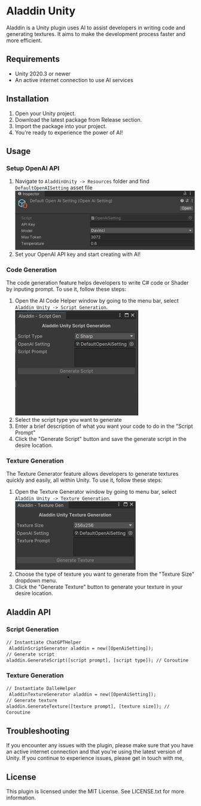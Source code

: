 # Aladdin Unity
Aladdin is a Unity plugin uses AI to assist developers in writing code and generating textures. It aims to make the development process faster and more efficient.

## Requirements
- Unity 2020.3 or newer
- An active internet connection to use AI services
  
## Installation
1. Open your Unity project.
2. Download the latest package from Release section.
3. Import the package into your project.
4. You're ready to experience the power of AI!
   
## Usage
### Setup OpenAI API
1. Navigate to `AladdinUnity -> Resources` folder and find `DefaultOpenAISetting` asset file
    ![OpenAISetting](Screenshot/OpenAISetting.png)
2. Set your OpenAI API key and start creating with AI! 

### Code Generation
The code generation feature helps developers to write C# code or Shader by inputing prompt. To use it, follow these steps:

1. Open the AI Code Helper window by going to the menu bar, select `Aladdin Unity -> Script Generation`.
   ![CodeGen](Screenshot/code-gen.png)
2. Select the script type you want to generate
3. Enter a brief description of what you want your code to do in the "Script Prompt"
4. Click the "Generate Script" button and save the generate script in the desire location.

### Texture Generation
The Texture Generator feature allows developers to generate textures quickly and easily, all within Unity. To use it, follow these steps:

1. Open the Texture Generator window by going to menu bar, select `Aladdin Unity -> Texture Generation`.
    ![TextureGen](Screenshot/texture-gen.png)
2. Choose the type of texture you want to generate from the "Texture Size" dropdown menu.
3. Click the "Generate Texture" button to generate your texture in your desire location.

## Aladdin API
### Script Generation
```
// Instantiate ChatGPTHelper
 AladdinScriptGenerator aladdin = new([OpenAiSetting]);
// Generate script
aladdin.GenerateScript([script prompt], [script type]); // Coroutine
```
### Texture Generation
```
// Instantiate DalleHelper
 AladdinTextureGenerator aladdin = new([OpenAiSetting]);
// Generate texture
aladdin.GenerateTexture([texture prompt], [texture size]); // Coroutine
```

## Troubleshooting
If you encounter any issues with the plugin, please make sure that you have an active internet connection and that you're using the latest version of Unity.
If you continue to experience issues, please get in touch with me,

## License
This plugin is licensed under the MIT License. See LICENSE.txt for more information.